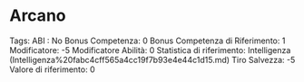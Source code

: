 # Arcano

Tags: ABI
: No
Bonus Competenza: 0
Bonus Competenza di Riferimento: 1
Modificatore: -5
Modificatore  Abilità: 0
Statistica di riferimento: Intelligenza (Intelligenza%20fabc4cff565a4cc19f7b93e4e44c1d15.md)
Tiro Salvezza: -5
Valore di riferimento: 0